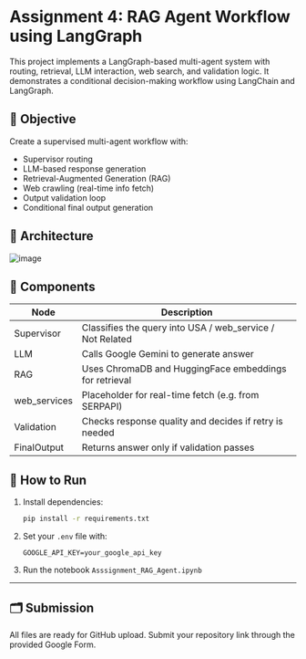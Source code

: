 # Assignment 4: RAG Agent Workflow using LangGraph

This project implements a LangGraph-based multi-agent system with routing, retrieval, LLM interaction, web search, and validation logic. It demonstrates a conditional decision-making workflow using LangChain and LangGraph.

## 📌 Objective

Create a supervised multi-agent workflow with:
- Supervisor routing
- LLM-based response generation
- Retrieval-Augmented Generation (RAG)
- Web crawling (real-time info fetch)
- Output validation loop
- Conditional final output generation

## 🧠 Architecture

![image](https://github.com/user-attachments/assets/7c26ab69-ead9-4042-8a7f-5d65f65bed49)

## 🧩 Components

| Node         | Description |
|--------------|-------------|
| Supervisor   | Classifies the query into USA / web_service / Not Related |
| LLM          | Calls Google Gemini to generate answer |
| RAG          | Uses ChromaDB and HuggingFace embeddings for retrieval |
| web_services | Placeholder for real-time fetch (e.g. from SERPAPI) |
| Validation   | Checks response quality and decides if retry is needed |
| FinalOutput  | Returns answer only if validation passes |

## 🚀 How to Run

1. Install dependencies:
    ```bash
    pip install -r requirements.txt
    ```

2. Set your `.env` file with:
    ```
    GOOGLE_API_KEY=your_google_api_key
    ```

3. Run the notebook `Asssignment_RAG_Agent.ipynb`

---

## 🗂 Submission

All files are ready for GitHub upload. Submit your repository link through the provided Google Form.

